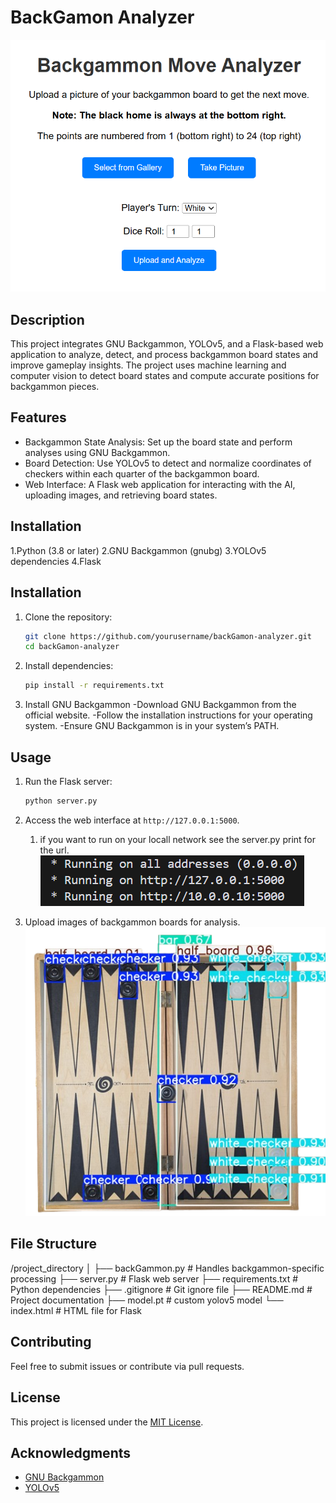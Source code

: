 # BackGamon Analyzer

![Website Screenshot](images/website.png)

## Description
This project integrates GNU Backgammon, YOLOv5, and a Flask-based web application to analyze, detect, and process backgammon board states and improve gameplay insights. The project uses machine learning and computer vision to detect board states and compute accurate positions for backgammon pieces.

## Features
- Backgammon State Analysis: Set up the board state and perform analyses using GNU Backgammon.
- Board Detection: Use YOLOv5 to detect and normalize coordinates of checkers within each quarter of the backgammon board.
- Web Interface: A Flask web application for interacting with the AI, uploading images, and retrieving board states.

## Installation
1.Python (3.8 or later)
2.GNU Backgammon (gnubg)
3.YOLOv5 dependencies
4.Flask

## Installation
1. Clone the repository:
   ```bash
   git clone https://github.com/yourusername/backGamon-analyzer.git
   cd backGamon-analyzer
   ```

2. Install dependencies:
   ```bash
   pip install -r requirements.txt
   ```

3. Install GNU Backgammon
-Download GNU Backgammon from the official website.
-Follow the installation instructions for your operating system.
-Ensure GNU Backgammon is in your system’s PATH.

## Usage
1. Run the Flask server:
   ```bash
   python server.py
   ```

2. Access the web interface at `http://127.0.0.1:5000`.
	1. if you want to run on your locall network see the server.py print for the url.
   ![Server URL](images/url_example.png)

3. Upload images of backgammon boards for analysis.
   ![Detection board example](images/detection_example.png)

## File Structure
/project_directory
│
├── backGammon.py          # Handles backgammon-specific processing
├── server.py              # Flask web server
├── requirements.txt       # Python dependencies
├── .gitignore             # Git ignore file
├── README.md              # Project documentation
├── model.pt               # custom yolov5 model
└── index.html             # HTML file for Flask

## Contributing
Feel free to submit issues or contribute via pull requests.

## License
This project is licensed under the [MIT License](LICENSE).

## Acknowledgments
- [GNU Backgammon](https://www.gnu.org/software/gnubg/)
- [YOLOv5](https://github.com/ultralytics/yolov5)
